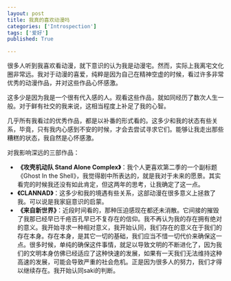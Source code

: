 ```yaml
---
layout: post
title: 我真的喜欢动漫吗
categories: ['Introspection']
tags: ['爱好']
published: True

---
```


很多人听到我喜欢看动漫，就下意识的认为我是动漫宅。然而，实际上我离宅文化圈非常远。我对于动漫的喜爱，纯粹是因为自己在精神空虚的时候，看过许多非常优秀的动漫作品，并对这些作品心怀感激。

这多少是因为我是一个很有代入感的人。观看这些作品，就如同经历了数次人生一般。对于鲜有社交的我来说，这相当程度上补足了我的心智。

几乎所有我看过的优秀作品，都是以补番的形式看的。这多少和我的状态有些关系，毕竟，只有我内心感到不安的时候，才会去尝试寻求它们。能够让我走出那些糟糕的状态，我自然是心怀感激。

对我影响深远的三部作品：

- **《攻壳机动队 Stand Alone Complex》**：我个人更喜欢第二季的一个副标题《Ghost In the Shell》，我觉得剧中所表达的，就是我对于未来的愿景。其实看完的时候我还没有如此肯定，但这两年的思考，让我确定了这一点。
- **《CLANNAD》**：这多少和我的境遇有些关系，这部动漫在很多意义上拯救了我。可以说是我家庭意识的启蒙。
- **《来自新世界》**：近段时间看的，那种压迫感现在都还未消散。它间接的摧毁了我那已经早已千疮百孔早已不复存在的信仰。我不再认为我的存在拥有绝对的意义。我开始寻求一种相对意义，我开始认同，我们存在的意义在于我们的存在本身。存在本身，是其它一切的基础，我们应当不惜一切代价来确保这一点。很多时候，单纯的确保这件事情，就足以导致文明的不断进化了，因为我们的文明本身仿佛已经适应了这种快速的发展，如果有一天我们无法维持这种高速的发展，可能会导致严重的社会危机。正是因为很多人的努力，我们才得以继续存在。我开始认同saki的判断。
